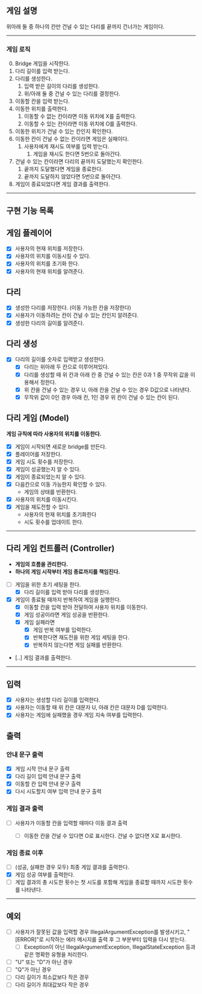 ## 게임 설명
위아래 둘 중 하나의 칸만 건널 수 있는 다리를 끝까지 건너가는 게임이다.

---
### 게임 로직

0. Bridge 게임을 시작한다. 
1. 다리 길이를 입력 받는다.
2. 다리를 생성한다.
   1. 입력 받은 길이의 다리를 생성한다.
   2. 위/아래 둘 중 건널 수 있는 다리를 결정한다.
5. 이동할 칸을 입력 받는다.
6. 이동한 위치를 출력한다.
   1. 이동할 수 없는 칸이라면 이동 위치에 X를 출력한다.
   2. 이동할 수 있는 칸이라면 이동 위치에 O를 출력한다.
7. 이동한 위치가 건널 수 있는 칸인지 확인한다.
8. 이동한 칸이 건널 수 없는 칸이라면 게임은 실패이다.
   1. 사용자에게 재시도 여부를 입력 받는다.
      1. 게임을 재시도 한다면 5번으로 돌아간다.
8. 건널 수 있는 칸이라면 다리의 끝까지 도달했는지 확인한다.
   1. 끝까지 도달했다면 게임을 종료한다.
   2. 끝까지 도달하지 않았다면 5번으로 돌아간다.
11. 게임이 종료되었다면 게임 결과를 출력한다.

---
## 구현 기능 목록

## 게임 플레이어
- [x] 사용자의 현재 위치를 저장한다.
- [x] 사용자의 위치를 이동시킬 수 있다.
- [x] 사용자의 위치를 초기화 한다.
- [x] 사용자의 현재 위치를 알려준다.

## 다리
- [x] 생성한 다리를 저장한다. (이동 가능한 칸을 저장한다)
- [x] 사용자가 이동하려는 칸이 건널 수 있는 칸인지 알려준다.
- [x] 생성한 다리의 길이를 알려준다.

## 다리 생성
- [x] 다리의 길이를 숫자로 입력받고 생성한다.
    - [x] 다리는 위아래 두 칸으로 이루어져있다.
    - [x] 다리를 생성할 때 위 칸과 아래 칸 중 건널 수 있는 칸은 0과 1 중 무작위 값을 이용해서 정한다.
    - [x] 위 칸을 건널 수 있는 경우 U, 아래 칸을 건널 수 있는 경우 D값으로 나타낸다.
    - [x] 무작위 값이 0인 경우 아래 칸, 1인 경우 위 칸이 건널 수 있는 칸이 된다.

## 다리 게임 (Model)
**게임 규칙에 따라 사용자의 위치를 이동한다.**

- [x] 게임이 시작되면 새로운 bridge를 만든다.
- [x] 플레이어를 저장한다.
- [x] 게임 시도 횟수를 저장한다.
- [x] 게임이 성공했는지 알 수 있다.
- [x] 게임이 종료되었는지 알 수 있다.
- [x] 다음칸으로 이동 가능한지 확인할 수 있다.
  - 게임의 상태를 반환한다.
- [x] 사용자의 위치를 이동시킨다.
- [x] 게임을 재도전할 수 있다.
  - 사용자의 현재 위치를 초기화한다
  - 시도 횟수를 업데이트 한다.

---
## 다리 게임 컨트롤러 (Controller)
- **게임의 흐름을 관리한다.**
- **하나의 게임 시작부터 게임 종료까지를 책임진다.**

- [ ] 게임을 위한 초기 세팅을 한다.
  - [x] 다리 길이를 입력 받아 다리를 생성한다.
- [x] 게임이 종료될 때까지 반복하여 게임을 실행한다.
  - [x] 이동할 칸을 입력 받아 전달하여 사용자 위치를 이동한다.
  - [x] 게임 성공이라면 게임 성공을 반환한다.
  - [x] 게임 실패라면
    - [x] 게임 반복 여부를 입력한다.
    - [x] 반복한다면 재도전을 위한 게임 세팅을 한다.
    - [x] 반복하지 않는다면 게임 실패를 반환한다.
- [..] 게임 결과를 출력한다.

---
## 입력
- [x] 사용자는 생성할 다리 길이를 입력한다.
- [x] 사용자는 이동할 때 위 칸은 대문자 U, 아래 칸은 대문자 D를 입력한다.
- [x] 사용자는 게임에 실패했을 경우 게임 지속 여부를 입력한다.

## 출력
### 안내 문구 출력
- [x] 게임 시작 안내 문구 출력
- [x] 다리 길이 입력 안내 문구 출력
- [x] 이동할 칸 입력 안내 문구 출력
- [x] 다시 시도할지 여부 입력 안내 문구 출력

### 게임 결과 출력
- [ ] 사용자가 이동할 칸을 입력할 때마다 이동 결과 출력
  - [ ] 이동한 칸을 건널 수 있다면 O로 표시한다. 건널 수 없다면 X로 표시한다.


### 게임 종료 이후
- [ ] (성공, 실패한 경우 모두) 최종 게임 결과를 출력한다.
- [x] 게임 성공 여부를 출력한다.
- [ ] 게임 결과의 총 시도한 횟수는 첫 시도를 포함해 게임을 종료할 때까지 시도한 횟수를 나타낸다.

---
## 예외
- [ ] 사용자가 잘못된 값을 입력할 경우 IllegalArgumentException를 발생시키고, "[ERROR]"로 시작하는 에러 메시지를 출력 후 그 부분부터 입력을 다시 받는다.
  - [ ] Exception이 아닌 IllegalArgumentException, IllegalStateException 등과 같은 명확한 유형을 처리한다.
- [ ] "U" 또는 "D"가 아닌 경우
- [ ] "Q"가 아닌 경우
- [ ] 다리 길이가 최소값보다 작은 경우
- [ ] 다리 길이가 최대값보다 작은 경우
